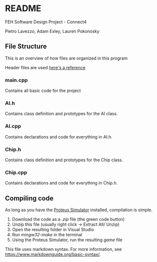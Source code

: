 # README
FEH Software Design Project - Connect4

Pietro Lavezzo, Adam Exley, Lauren Pokonosky

## File Structure
This is an overview of how files are organized in this program

Header files are used [here's a reference](https://www.learncpp.com/cpp-tutorial/header-files/)

### main.cpp
Contains all basic code for the project
### AI.h
Contains class definition and prototypes for the AI class.
### AI.cpp
Contains declarations and code for everything in AI.h.
### Chip.h
Contains class definition and prototypes for the Chip class.
### Chip.cpp
Contains declarations and code for everything in Chip.h.

## Compiling code
As long as you have the [Proteus Simulator](https://feh.osu.edu/simulator/) installed, compilation is simple.

1. Download the code as a *.zip* file (the green code button)
2. Unzip this file (usually right click -> Extract All/ Unzip)
3. Open the resulting folder in Visual Studio
4. Run *mingw32-make* in the terminal
5. Using the Proteus Simulator, run the resulting *game* file


This file uses markdown syntax. For more information, see https://www.markdownguide.org/basic-syntax/.
